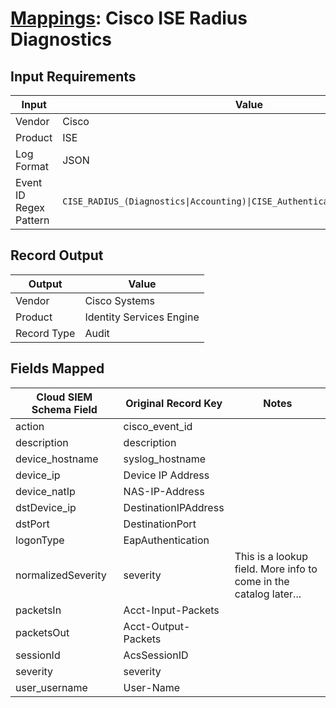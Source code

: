 # [Mappings](README.md): Cisco ISE Radius Diagnostics

## Input Requirements

|Input|Value|
|-----|-----|
|Vendor|Cisco|
|Product|ISE|
|Log Format|JSON|
|Event ID Regex Pattern|`CISE_RADIUS_(Diagnostics\|Accounting)\|CISE_Authentication_Flow_Diagnostics`|

## Record Output

|Output|Value|
|------|-----|
|Vendor|Cisco Systems|
|Product|Identity Services Engine|
|Record Type|Audit|

## Fields Mapped

|Cloud SIEM Schema Field|Original Record Key|Notes|
|-----------------------|-------------------|-----|
|action|cisco_event_id||
|description|description||
|device_hostname|syslog_hostname||
|device_ip|Device IP Address||
|device_natIp|NAS-IP-Address||
|dstDevice_ip|DestinationIPAddress||
|dstPort|DestinationPort||
|logonType|EapAuthentication||
|normalizedSeverity|severity|This is a lookup field. More info to come in the catalog later...|
|packetsIn|Acct-Input-Packets||
|packetsOut|Acct-Output-Packets||
|sessionId|AcsSessionID||
|severity|severity||
|user_username|User-Name||

